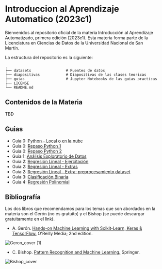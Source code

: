 # Introduccion al Aprendizaje Automatico (2023c1)

Bienvenidos al repositorio oficial de la materia Introducción al Aprendizaje Automatizado, primera edición (2023c1). Esta materia forma parte de la Licenciatura en Ciencias de Datos de la Universidad Nacional de San Martín. 

La estructura del repositorio es la siguiente:

    .
    ├── datasets                # Fuentes de datos
    ├── diapositivas            # Diapositivas de las clases teoricas
    ├── guias                   # Jupyter Notebooks de las guias practicas
    ├── LICENSE
    └── README.md

## Contenidos de la Materia
TBD

## Guias
- Guia 0: [Python - Local o en la nube](https://github.com/LCD-UNSAM/iaa2023c1/blob/main/guias/IAA_Guia_0_Python.pdf)
- Guia 0: [Repaso Python 1](https://github.com/LCD-UNSAM/iaa2023c1/blob/main/guias/IAA_Guia_0_Repaso_Python_1.ipynb)
- Guia 0: [Repaso Python 2](https://github.com/LCD-UNSAM/iaa2023c1/blob/main/guias/IAA_Guia_0_Repaso_Python_2.ipynb)
- Guia 1: [Análisis Exploratorio de Datos](https://github.com/LCD-UNSAM/iaa2023c1/blob/main/guias/IAA_Guia_1_EDA.ipynb)
- Guia 2: [Regresión Lineal - Ejercitación](https://github.com/LCD-UNSAM/iaa2023c1/blob/main/guias/IAA_Guia_2_RegresionLineal_Ejercitacion.ipynb)
- Guia 2: [Regresión Lineal - Extras](https://github.com/LCD-UNSAM/iaa2023c1/blob/main/guias/IAA_Guia_2_RegresionLineal_Extras.ipynb)
- Guia 2: [Regresión Lineal - Extra: preprocesamiento dataset](https://github.com/LCD-UNSAM/iaa2023c1/blob/main/guias/IAA_Guia_2_PrePro_Dataset.ipynb)
- Guia 3: [Clasificación Binaria](https://github.com/LCD-UNSAM/iaa2023c1/blob/main/guias/IAA_Guia_3_ClasificacionBinaria.ipynb)
- Guia 4: [Regresión Polinomial](https://github.com/LCD-UNSAM/iaa2023c1/blob/main/guias/IAA_Guia_4_RegresionPolinomica.ipynb)

## Bibliografía 

Los dos libros que recomendamos para los temas que son abordados en la materia son el Gerón (no es gratuito) y el Bishop (se puede descargar gratuitamente en el link). 

- A. Gerón. [Hands-on Machine Learning with Scikit-Learn, Keras & TensorFlow.](https://www.amazon.com/Aur%C3%A9lien-G%C3%A9ron/dp/1492032646) O'Reilly Media; 2nd edition.

![Geron_cover (1)](https://user-images.githubusercontent.com/69168014/227304662-874ca971-9e0b-4bcb-bc04-e01470214ef5.png)

- C. Bishop. [Pattern Recognition and Machine Learning.](https://www.microsoft.com/en-us/research/publication/pattern-recognition-machine-learning/) Springer.

![Bishop_cover](https://user-images.githubusercontent.com/69168014/227303803-b4f281bd-57f2-449c-a9de-dc26d6b705f1.png)
